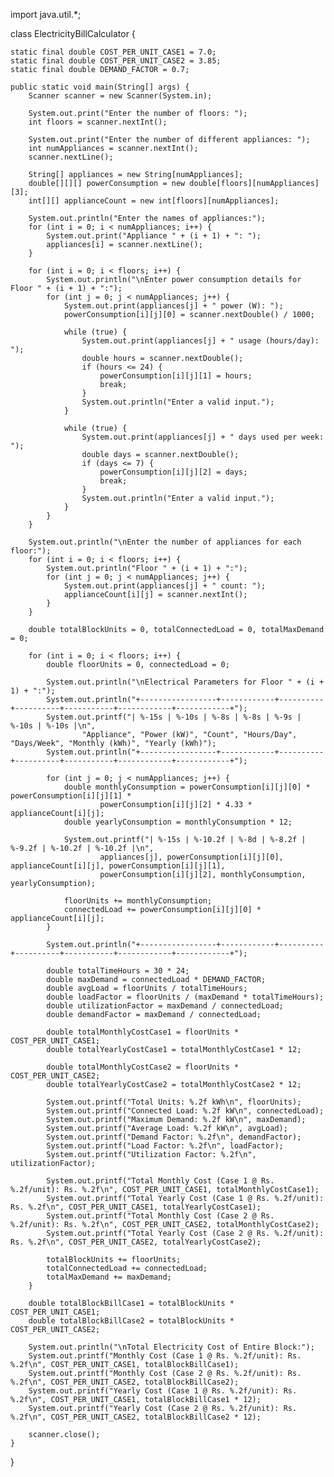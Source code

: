 
import java.util.*;

class ElectricityBillCalculator {

    static final double COST_PER_UNIT_CASE1 = 7.0;
    static final double COST_PER_UNIT_CASE2 = 3.85;
    static final double DEMAND_FACTOR = 0.7; 

    public static void main(String[] args) {
        Scanner scanner = new Scanner(System.in);

        System.out.print("Enter the number of floors: ");
        int floors = scanner.nextInt();

        System.out.print("Enter the number of different appliances: ");
        int numAppliances = scanner.nextInt();
        scanner.nextLine();

        String[] appliances = new String[numAppliances];
        double[][][] powerConsumption = new double[floors][numAppliances][3];
        int[][] applianceCount = new int[floors][numAppliances];

        System.out.println("Enter the names of appliances:");
        for (int i = 0; i < numAppliances; i++) {
            System.out.print("Appliance " + (i + 1) + ": ");
            appliances[i] = scanner.nextLine();
        }

        for (int i = 0; i < floors; i++) {
            System.out.println("\nEnter power consumption details for Floor " + (i + 1) + ":");
            for (int j = 0; j < numAppliances; j++) {
                System.out.print(appliances[j] + " power (W): ");
                powerConsumption[i][j][0] = scanner.nextDouble() / 1000;

                while (true) {
                    System.out.print(appliances[j] + " usage (hours/day): ");
                    double hours = scanner.nextDouble();
                    if (hours <= 24) {
                        powerConsumption[i][j][1] = hours;
                        break;
                    }
                    System.out.println("Enter a valid input.");
                }

                while (true) {
                    System.out.print(appliances[j] + " days used per week: ");
                    double days = scanner.nextDouble();
                    if (days <= 7) {
                        powerConsumption[i][j][2] = days;
                        break;
                    }
                    System.out.println("Enter a valid input.");
                }
            }
        }

        System.out.println("\nEnter the number of appliances for each floor:");
        for (int i = 0; i < floors; i++) {
            System.out.println("Floor " + (i + 1) + ":");
            for (int j = 0; j < numAppliances; j++) {
                System.out.print(appliances[j] + " count: ");
                applianceCount[i][j] = scanner.nextInt();
            }
        }

        double totalBlockUnits = 0, totalConnectedLoad = 0, totalMaxDemand = 0;

        for (int i = 0; i < floors; i++) {
            double floorUnits = 0, connectedLoad = 0;

            System.out.println("\nElectrical Parameters for Floor " + (i + 1) + ":");
            System.out.println("+-----------------+------------+----------+----------+-----------+------------+------------+");
            System.out.printf("| %-15s | %-10s | %-8s | %-8s | %-9s | %-10s | %-10s |\n",
                    "Appliance", "Power (kW)", "Count", "Hours/Day", "Days/Week", "Monthly (kWh)", "Yearly (kWh)");
            System.out.println("+-----------------+------------+----------+----------+-----------+------------+------------+");

            for (int j = 0; j < numAppliances; j++) {
                double monthlyConsumption = powerConsumption[i][j][0] * powerConsumption[i][j][1] *
                        powerConsumption[i][j][2] * 4.33 * applianceCount[i][j];
                double yearlyConsumption = monthlyConsumption * 12;

                System.out.printf("| %-15s | %-10.2f | %-8d | %-8.2f | %-9.2f | %-10.2f | %-10.2f |\n",
                        appliances[j], powerConsumption[i][j][0], applianceCount[i][j], powerConsumption[i][j][1],
                        powerConsumption[i][j][2], monthlyConsumption, yearlyConsumption);

                floorUnits += monthlyConsumption;
                connectedLoad += powerConsumption[i][j][0] * applianceCount[i][j];
            }

            System.out.println("+-----------------+------------+----------+----------+-----------+------------+------------+");

            double totalTimeHours = 30 * 24;
            double maxDemand = connectedLoad * DEMAND_FACTOR;
            double avgLoad = floorUnits / totalTimeHours;
            double loadFactor = floorUnits / (maxDemand * totalTimeHours);
            double utilizationFactor = maxDemand / connectedLoad;
            double demandFactor = maxDemand / connectedLoad;

            double totalMonthlyCostCase1 = floorUnits * COST_PER_UNIT_CASE1;
            double totalYearlyCostCase1 = totalMonthlyCostCase1 * 12;

            double totalMonthlyCostCase2 = floorUnits * COST_PER_UNIT_CASE2;
            double totalYearlyCostCase2 = totalMonthlyCostCase2 * 12;

            System.out.printf("Total Units: %.2f kWh\n", floorUnits);
            System.out.printf("Connected Load: %.2f kW\n", connectedLoad);
            System.out.printf("Maximum Demand: %.2f kW\n", maxDemand);
            System.out.printf("Average Load: %.2f kW\n", avgLoad);
            System.out.printf("Demand Factor: %.2f\n", demandFactor);
            System.out.printf("Load Factor: %.2f\n", loadFactor);
            System.out.printf("Utilization Factor: %.2f\n", utilizationFactor);

            System.out.printf("Total Monthly Cost (Case 1 @ Rs. %.2f/unit): Rs. %.2f\n", COST_PER_UNIT_CASE1, totalMonthlyCostCase1);
            System.out.printf("Total Yearly Cost (Case 1 @ Rs. %.2f/unit): Rs. %.2f\n", COST_PER_UNIT_CASE1, totalYearlyCostCase1);
            System.out.printf("Total Monthly Cost (Case 2 @ Rs. %.2f/unit): Rs. %.2f\n", COST_PER_UNIT_CASE2, totalMonthlyCostCase2);
            System.out.printf("Total Yearly Cost (Case 2 @ Rs. %.2f/unit): Rs. %.2f\n", COST_PER_UNIT_CASE2, totalYearlyCostCase2);

            totalBlockUnits += floorUnits;
            totalConnectedLoad += connectedLoad;
            totalMaxDemand += maxDemand;
        }

        double totalBlockBillCase1 = totalBlockUnits * COST_PER_UNIT_CASE1;
        double totalBlockBillCase2 = totalBlockUnits * COST_PER_UNIT_CASE2;

        System.out.println("\nTotal Electricity Cost of Entire Block:");
        System.out.printf("Monthly Cost (Case 1 @ Rs. %.2f/unit): Rs. %.2f\n", COST_PER_UNIT_CASE1, totalBlockBillCase1);
        System.out.printf("Monthly Cost (Case 2 @ Rs. %.2f/unit): Rs. %.2f\n", COST_PER_UNIT_CASE2, totalBlockBillCase2);
        System.out.printf("Yearly Cost (Case 1 @ Rs. %.2f/unit): Rs. %.2f\n", COST_PER_UNIT_CASE1, totalBlockBillCase1 * 12);
        System.out.printf("Yearly Cost (Case 2 @ Rs. %.2f/unit): Rs. %.2f\n", COST_PER_UNIT_CASE2, totalBlockBillCase2 * 12);

        scanner.close();
    }
}

